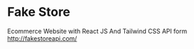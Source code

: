 # Fake Store
Ecommerce Website with React JS And Tailwind CSS <space><space>
API form <http://fakestoreapi.com/>

